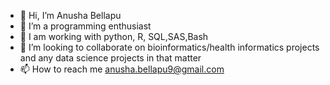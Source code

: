 - 👋 Hi, I’m Anusha Bellapu
- 👀 I’m a programming enthusiast
- 🌱 I am working with python, R, SQL,SAS,Bash
- 💞️ I’m looking to collaborate on bioinformatics/health informatics projects and any data science projects in that matter
- 📫 How to reach me anusha.bellapu9@gmail.com

<!---
Anube9/Anube9 is a ✨ special ✨ repository because its `README.md` (this file) appears on your GitHub profile.
You can click the Preview link to take a look at your changes.
--->
